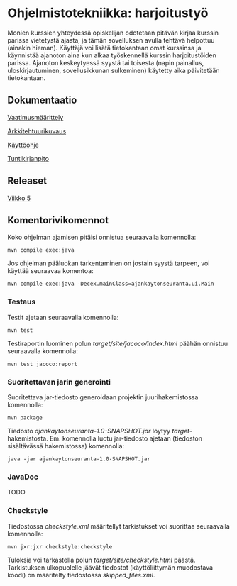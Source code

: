 # Ohjelmistotekniikka: harjoitustyö
Monien kurssien yhteydessä opiskelijan odotetaan pitävän kirjaa kurssin parissa vietetystä ajasta, ja tämän sovelluksen avulla tehtävä helpottuu (ainakin hieman). Käyttäjä voi lisätä tietokantaan omat kurssinsa ja käynnistää ajanoton aina kun alkaa työskennellä kurssin harjoitustöiden parissa. Ajanoton keskeytyessä syystä tai toisesta (napin painallus, uloskirjautuminen, sovellusikkunan sulkeminen) käytetty aika päivitetään tietokantaan.
## Dokumentaatio
[Vaatimusmäärittely](https://github.com/ylireetta/ot-harjoitustyo/blob/master/dokumentaatio/vaatimusmaarittely.md)

[Arkkitehtuurikuvaus](https://github.com/ylireetta/ot-harjoitustyo/blob/master/dokumentaatio/arkkitehtuuri.md)

[Käyttöohje](https://github.com/ylireetta/ot-harjoitustyo/blob/master/dokumentaatio/kayttoohje.md)

[Tuntikirjanpito](https://github.com/ylireetta/ot-harjoitustyo/blob/master/dokumentaatio/tuntikirjanpito.md)

## Releaset
[Viikko 5](https://github.com/ylireetta/ot-harjoitustyo/releases/tag/viikko5)

## Komentorivikomennot
Koko ohjelman ajamisen pitäisi onnistua seuraavalla komennolla:
```
mvn compile exec:java
```
Jos ohjelman pääluokan tarkentaminen on jostain syystä tarpeen, voi käyttää seuraavaa komentoa:
```
mvn compile exec:java -Decex.mainClass=ajankaytonseuranta.ui.Main
```

### Testaus
Testit ajetaan seuraavalla komennolla:
```
mvn test
```
Testiraportin luominen polun _target/site/jacoco/index.html_ päähän onnistuu seuraavalla komennolla:

```
mvn test jacoco:report
```

### Suoritettavan jarin generointi
Suoritettava jar-tiedosto generoidaan projektin juurihakemistossa komennolla:
```
mvn package
```
Tiedosto _ajankaytonseuranta-1.0-SNAPSHOT.jar_ löytyy _target_-hakemistosta. Em. komennolla luotu jar-tiedosto ajetaan (tiedoston sisältävässä hakemistossa) komennolla:
```
java -jar ajankaytonseuranta-1.0-SNAPSHOT.jar
```

### JavaDoc
TODO

### Checkstyle
Tiedostossa _checkstyle.xml_ määritellyt tarkistukset voi suorittaa seuraavalla komennolla:
```
mvn jxr:jxr checkstyle:checkstyle
```
Tuloksia voi tarkastella polun _target/site/checkstyle.html_ päästä. Tarkistuksen ulkopuolelle jäävät tiedostot (käyttöliittymän muodostava koodi) on määritelty tiedostossa _skipped_files.xml_.

